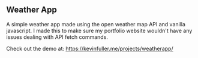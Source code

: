 ## Weather App

A simple weather app made using the open weather map API and vanilla javascript. I made this to make sure my portfolio website wouldn't have any issues dealing with API fetch commands.

Check out the demo at: https://kevinfuller.me/projects/weatherapp/

